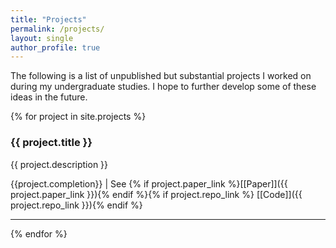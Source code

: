 ```yaml
---
title: "Projects"
permalink: /projects/
layout: single
author_profile: true
---
```


The following is a list of unpublished but substantial projects I worked on during my undergraduate studies. I hope to further develop some of these ideas in the future.

{% for project in site.projects %}
### {{ project.title }}
{{ project.description }}

{{project.completion}} | See {% if project.paper_link %}[[Paper]]({{ project.paper_link }}){% endif %}{% if project.repo_link %} [[Code]]({{ project.repo_link }}){% endif %}

---
{% endfor %}